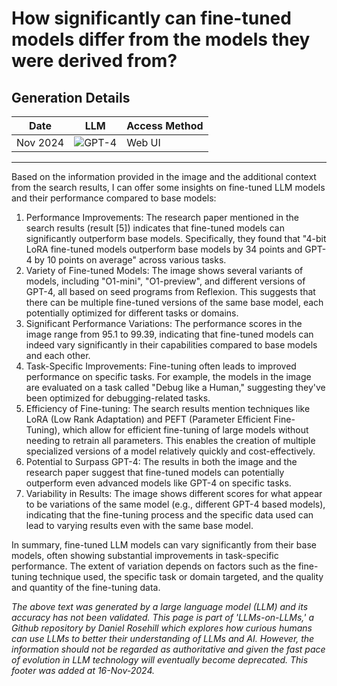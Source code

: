# How significantly can fine-tuned models differ from the models they were derived from?

## Generation Details

| Date       | LLM        | Access Method |
|------------|------------|---------------|
| Nov 2024 | ![GPT-4](https://img.shields.io/badge/GPT--4-412991?style=for-the-badge&logo=openai&logoColor=white) |  Web UI |

---

Based on the information provided in the image and the additional context from the search results, I can offer some insights on fine-tuned LLM models and their performance compared to base models:

1. Performance Improvements:
   The research paper mentioned in the search results (result \[5]) indicates that fine-tuned models can significantly outperform base models. Specifically, they found that "4-bit LoRA fine-tuned models outperform base models by 34 points and GPT-4 by 10 points on average" across various tasks.
2. Variety of Fine-tuned Models:
   The image shows several variants of models, including "O1-mini", "O1-preview", and different versions of GPT-4, all based on seed programs from Reflexion. This suggests that there can be multiple fine-tuned versions of the same base model, each potentially optimized for different tasks or domains.
3. Significant Performance Variations:
   The performance scores in the image range from 95.1 to 99.39, indicating that fine-tuned models can indeed vary significantly in their capabilities compared to base models and each other.
4. Task-Specific Improvements:
   Fine-tuning often leads to improved performance on specific tasks. For example, the models in the image are evaluated on a task called "Debug like a Human," suggesting they've been optimized for debugging-related tasks.
5. Efficiency of Fine-tuning:
   The search results mention techniques like LoRA (Low Rank Adaptation) and PEFT (Parameter Efficient Fine-Tuning), which allow for efficient fine-tuning of large models without needing to retrain all parameters. This enables the creation of multiple specialized versions of a model relatively quickly and cost-effectively.
6. Potential to Surpass GPT-4:
   The results in both the image and the research paper suggest that fine-tuned models can potentially outperform even advanced models like GPT-4 on specific tasks.
7. Variability in Results:
   The image shows different scores for what appear to be variations of the same model (e.g., different GPT-4 based models), indicating that the fine-tuning process and the specific data used can lead to varying results even with the same base model.

In summary, fine-tuned LLM models can vary significantly from their base models, often showing substantial improvements in task-specific performance. The extent of variation depends on factors such as the fine-tuning technique used, the specific task or domain targeted, and the quality and quantity of the fine-tuning data.

*The above text was generated by a large language model (LLM) and its accuracy has not been validated. This page is part of 'LLMs-on-LLMs,' a Github repository by Daniel Rosehill which explores how curious humans can use LLMs to better their understanding of LLMs and AI. However, the information should not be regarded as authoritative and given the fast pace of evolution in LLM technology will eventually become deprecated. This footer was added at 16-Nov-2024.*


